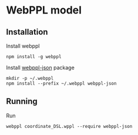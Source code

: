 # WebPPL model

## Installation

Install webppl

```
npm install -g webppl
```

Install [webppl-json](https://github.com/stuhlmueller/webppl-json) package

```
mkdir -p ~/.webppl
npm install --prefix ~/.webppl webppl-json
```

## Running

Run

```
webppl coordinate_DSL.wppl --require webppl-json
```